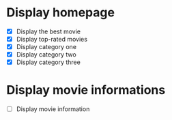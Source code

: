 # Display homepage

- [X] Display the best movie
- [X] Display top-rated movies
- [X] Display category one
- [X] Display category two
- [X] Display category three

# Display movie informations

- [ ] Display movie information